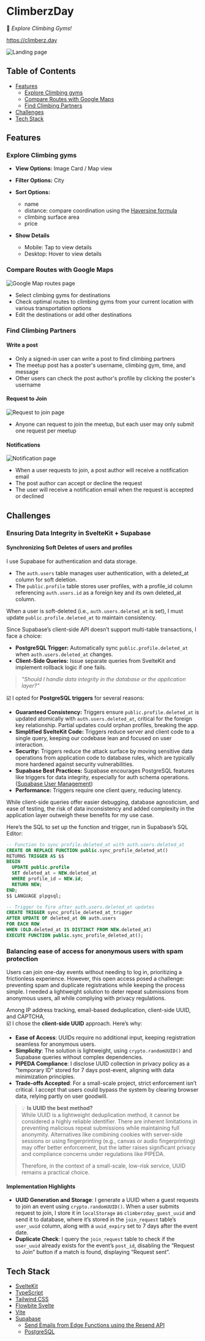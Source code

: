 # ClimberzDay

🧗 _Explore Climbing Gyms!_

https://climberz.day

![Landing page](image/README/landing-page.png)

## Table of Contents

- [Features](#features)
  - [Explore Climbing gyms](#explore-climbing-gyms)
  - [Compare Routes with Google Maps](#compare-routes-with-google-maps)
  - [Find Climbing Partners](#find-climbing-partners)
- [Challenges](#challenges)
- [Tech Stack](#tech-stack)

## Features

### Explore Climbing gyms

- **View Options:** Image Card / Map view
- **Filter Options:** City
- **Sort Options:**

  - name
  - distance: compare coordination using the [Haversine formula](https://en.wikipedia.org/wiki/Haversine_formula)
  - climbing surface area
  - price

- **Show Details**
  - Mobile: Tap to view details
  - Desktop: Hover to view details

### Compare Routes with Google Maps

![Google Map routes page](image/README/gmap-route-page.png)

- Select climbing gyms for destinations
- Check optimal routes to climbing gyms from your current location with various transportation options
- Edit the destinations or add other destinations

### Find Climbing Partners

#### Write a post

- Only a signed-in user can write a post to find climbing partners
- The meetup post has a poster's username, climbing gym, time, and message
- Other users can check the post author's profile by clicking the poster's username

#### Request to Join

![Request to join page](image/README/meetup-detail-page.png)

- Anyone can request to join the meetup, but each user may only submit one request per meetup

#### Notifications

![Notification page](image/README/1747274961221.png)

- When a user requests to join, a post author will receive a notification email
- The post author can accept or decline the request
- The user will receive a notification email when the request is accepted or declined

## Challenges

### Ensuring Data Integrity in SvelteKit + Supabase

#### Synchronizing Soft Deletes of users and profiles

I use Supabase for authentication and data storage.

- The `auth.users` table manages user authentication, with a deleted_at column for soft deletion.
- The `public.profile` table stores user profiles, with a profile_id column referencing `auth.users.id` as a foreign key and its own deleted_at column.

When a user is soft-deleted (i.e., `auth.users.deleted_at` is set), I must update `public.profile.deleted_at` to maintain consistency.

Since Supabase’s client-side API doesn’t support multi-table transactions, I face a choice:

- **PostgreSQL Trigger:** Automatically sync `public.profile.deleted_at` when `auth.users.deleted_at` changes.
- **Client-Side Queries:** Issue separate queries from SvelteKit and implement rollback logic if one fails.

> _"Should I handle data integrity in the database or the application layer?"_

☑️ I opted for **PostgreSQL triggers** for several reasons:

- **Guaranteed Consistency:** Triggers ensure `public.profile.deleted_at` is updated atomically with `auth.users.deleted_at`, critical for the foreign key relationship. Partial updates could orphan profiles, breaking the app.
- **Simplified SvelteKit Code:** Triggers reduce server and client code to a single query, keeping our codebase lean and focused on user interaction.
- **Security:** Triggers reduce the attack surface by moving sensitive data operations from application code to database rules, which are typically more hardened against security vulnerabilities.
- **Supabase Best Practices:** Supabase encourages PostgreSQL features like triggers for data integrity, especially for auth schema operations. ([Supabase User Management](https://supabase.com/docs/guides/auth/managing-user-data))
- **Performance:** Triggers require one client query, reducing latency.

While client-side queries offer easier debugging, database agnosticism, and ease of testing, the risk of data inconsistency and added complexity in the application layer outweigh these benefits for my use case.

Here’s the SQL to set up the function and trigger, run in Supabase’s SQL Editor:

```sql
-- Function to sync profile.deleted_at with auth.users.deleted_at
CREATE OR REPLACE FUNCTION public.sync_profile_deleted_at()
RETURNS TRIGGER AS $$
BEGIN
  UPDATE public.profile
  SET deleted_at = NEW.deleted_at
  WHERE profile_id = NEW.id;
  RETURN NEW;
END;
$$ LANGUAGE plpgsql;

-- Trigger to fire after auth.users.deleted_at updates
CREATE TRIGGER sync_profile_deleted_at_trigger
AFTER UPDATE OF deleted_at ON auth.users
FOR EACH ROW
WHEN (OLD.deleted_at IS DISTINCT FROM NEW.deleted_at)
EXECUTE FUNCTION public.sync_profile_deleted_at();
```

### Balancing ease of access for anonymous users with spam protection

Users can join one-day events without needing to log in, prioritizing a frictionless experience. However, this open access posed a challenge: preventing spam and duplicate registrations while keeping the process simple. I needed a lightweight solution to deter repeat submissions from anonymous users, all while complying with privacy regulations.

Among IP address tracking, email-based deduplication, client-side UUID, and CAPTCHA, <br/>
☑️ I chose the **client-side UUID** approach. Here’s why:

- **Ease of Access**: UUIDs require no additional input, keeping registration seamless for anonymous users.
- **Simplicity**: The solution is lightweight, using `crypto.randomUUID()` and Supabase queries without complex dependencies.
- **PIPEDA Compliance**: I disclose UUID collection in privacy policy as a "temporary ID" stored for 7 days post-event, aligning with data minimization principles.
- **Trade-offs Accepted**: For a small-scale project, strict enforcement isn’t critical. I accept that users could bypass the system by clearing browser data, relying partly on user goodwill.

> 💡 **Is UUID the best method?**  
> While UUID is a lightweight deduplication method, it cannot be considered a highly reliable identifier. There are inherent limitations in preventing malicious repeat submissions while maintaining full anonymity.
> Alternatives like combining cookies with server-side sessions or using fingerprinting (e.g., canvas or audio fingerprinting) may offer better enforcement, but the latter raises significant privacy and compliance concerns under regulations like PIPEDA.
>
> Therefore, in the context of a small-scale, low-risk service, UUID remains a practical choice.

#### Implementation Highlights

- **UUID Generation and Storage**: I generate a UUID when a guest requests to join an event using `crypto.randomUUID()`. When a user submits request to join, I store it in `localStorage` as `climberzday_guest_uuid` and send it to database, where it’s stored in the `join_request` table’s `user_uuid` column, along with a `uuid_expiry` set to 7 days after the event date.
- **Duplicate Check**: I query the `join_request` table to check if the `user_uuid` already exists for the event’s `post_id`, disabling the “Request to Join” button if a match is found, displaying “Request sent”.

## Tech Stack

- [SvelteKit](https://svelte.dev)
- [TypeScript](https://www.typescriptlang.org/)
- [Tailwind CSS](https://tailwindcss.com/)
- [Flowbite Svelte](https://flowbite-svelte.com/)
- [Vite](https://vitejs.dev/)
- [Supabase](https://supabase.com/)
  - [Send Emails from Edge Functions using the Resend API](https://supabase.com/docs/guides/functions/examples/send-emails)
  - [PostgreSQL](https://www.postgresql.org/)
